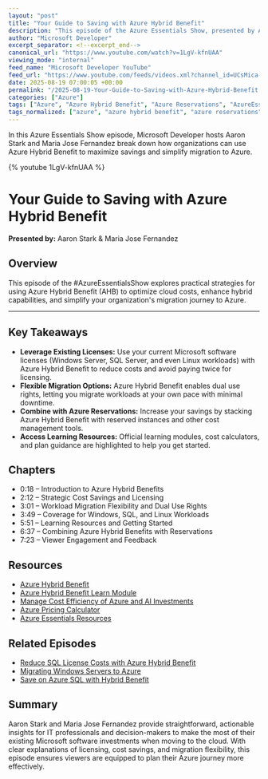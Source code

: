 ```yaml
---
layout: "post"
title: "Your Guide to Saving with Azure Hybrid Benefit"
description: "This episode of the Azure Essentials Show, presented by Aaron Stark and Maria Jose Fernandez, delves into how Azure Hybrid Benefit can help organizations cut cloud costs, maintain hybrid capabilities, and make migrations to Azure more efficient. Topics include leveraging existing licenses, workload migration flexibility, combining benefits with reservations, and accessing learning resources."
author: "Microsoft Developer"
excerpt_separator: <!--excerpt_end-->
canonical_url: "https://www.youtube.com/watch?v=1LgV-kfnUAA"
viewing_mode: "internal"
feed_name: "Microsoft Developer YouTube"
feed_url: "https://www.youtube.com/feeds/videos.xml?channel_id=UCsMica-v34Irf9KVTh6xx-g"
date: 2025-08-19 07:00:05 +00:00
permalink: "/2025-08-19-Your-Guide-to-Saving-with-Azure-Hybrid-Benefit.html"
categories: ["Azure"]
tags: ["Azure", "Azure Hybrid Benefit", "Azure Reservations", "AzureEssentialsShow", "AzureHybridBenefit", "Cloud Cost Optimization", "Cloud Migration", "Cloud Savings", "Dual Use Rights", "License Management", "Linux Workloads", "Microsoft Azure", "SQL Server On Azure", "Videos", "Windows Server Migration", "Workload Migration"]
tags_normalized: ["azure", "azure hybrid benefit", "azure reservations", "azureessentialsshow", "azurehybridbenefit", "cloud cost optimization", "cloud migration", "cloud savings", "dual use rights", "license management", "linux workloads", "microsoft azure", "sql server on azure", "videos", "windows server migration", "workload migration"]
---
```


In this Azure Essentials Show episode, Microsoft Developer hosts Aaron Stark and Maria Jose Fernandez break down how organizations can use Azure Hybrid Benefit to maximize savings and simplify migration to Azure.<!--excerpt_end-->

{% youtube 1LgV-kfnUAA %}

# Your Guide to Saving with Azure Hybrid Benefit

**Presented by:** Aaron Stark & Maria Jose Fernandez

## Overview

This episode of the #AzureEssentialsShow explores practical strategies for using Azure Hybrid Benefit (AHB) to optimize cloud costs, enhance hybrid capabilities, and simplify your organization's migration journey to Azure.

---

## Key Takeaways

- **Leverage Existing Licenses:** Use your current Microsoft software licenses (Windows Server, SQL Server, and even Linux workloads) with Azure Hybrid Benefit to reduce costs and avoid paying twice for licensing.
- **Flexible Migration Options:** Azure Hybrid Benefit enables dual use rights, letting you migrate workloads at your own pace with minimal downtime.
- **Combine with Azure Reservations:** Increase your savings by stacking Azure Hybrid Benefit with reserved instances and other cost management tools.
- **Access Learning Resources:** Official learning modules, cost calculators, and plan guidance are highlighted to help you get started.

## Chapters

- 0:18 – Introduction to Azure Hybrid Benefits
- 2:12 – Strategic Cost Savings and Licensing
- 3:01 – Workload Migration Flexibility and Dual Use Rights
- 3:49 – Coverage for Windows, SQL, and Linux Workloads
- 5:51 – Learning Resources and Getting Started
- 6:37 – Combining Azure Hybrid Benefits with Reservations
- 7:23 – Viewer Engagement and Feedback

## Resources

- [Azure Hybrid Benefit](https://aka.ms/ahb)
- [Azure Hybrid Benefit Learn Module](https://aka.ms/ahb-learn-module)
- [Manage Cost Efficiency of Azure and AI Investments](https://learn.microsoft.com/en-us/plans/d261f1tg3ye7wm)
- [Azure Pricing Calculator](https://azure.microsoft.com/en-us/pricing/calculator)
- [Azure Essentials Resources](https://azure.com/AzureEssentials)

## Related Episodes

- [Reduce SQL License Costs with Azure Hybrid Benefit](https://aka.ms/azenable/113)
- [Migrating Windows Servers to Azure](https://aka.ms/azenable/161)
- [Save on Azure SQL with Hybrid Benefit](https://aka.ms/AzEssentials/189)

## Summary

Aaron Stark and Maria Jose Fernandez provide straightforward, actionable insights for IT professionals and decision-makers to make the most of their existing Microsoft software investments when moving to the cloud. With clear explanations of licensing, cost savings, and migration flexibility, this episode ensures viewers are equipped to plan their Azure journey more effectively.
